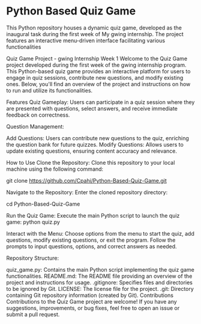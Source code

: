 # Python Based Quiz Game 
 This Python repository houses a dynamic quiz game, developed as the inaugural task during the first week of My gwing internship. The project features an interactive menu-driven interface facilitating various functionalities

 Quiz Game Project - gwing Internship Week 1
Welcome to the Quiz Game project developed during the first week of the gwing internship program. This Python-based quiz game provides an interactive platform for users to engage in quiz sessions, contribute new questions, and modify existing ones. Below, you'll find an overview of the project and instructions on how to run and utilize its functionalities.

Features
Quiz Gameplay: Users can participate in a quiz session where they are presented with questions, select answers, and receive immediate feedback on correctness.

Question Management:

Add Questions: Users can contribute new questions to the quiz, enriching the question bank for future quizzes.
Modify Questions: Allows users to update existing questions, ensuring content accuracy and relevance.



How to Use
Clone the Repository: Clone this repository to your local machine using the following command:

git clone <https://github.com/Cpahi/Python-Based-Quiz-Game.git>


Navigate to the Repository: Enter the cloned repository directory:

cd Python-Based-Quiz-Game


Run the Quiz Game:
 Execute the main Python script to launch the quiz game:
 python quiz.py


 Interact with the Menu:
Choose options from the menu to start the quiz, add questions, modify existing questions, or exit the program.
Follow the prompts to input questions, options, and correct answers as needed.


Repository Structure:

quiz_game.py: Contains the main Python script implementing the quiz game functionalities.
README.md: The README file providing an overview of the project and instructions for usage.
.gitignore: Specifies files and directories to be ignored by Git.
LICENSE: The license file for the project.
.git: Directory containing Git repository information (created by Git).
Contributions
Contributions to the Quiz Game project are welcome! If you have any suggestions, improvements, or bug fixes, feel free to open an issue or submit a pull request.

